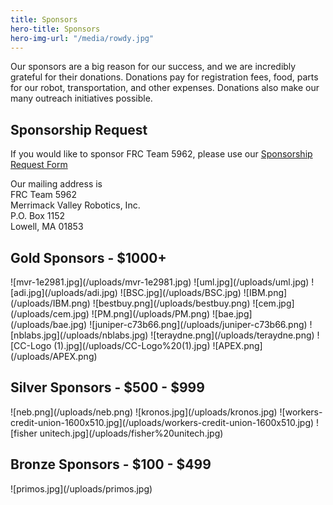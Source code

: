 ```yaml
---
title: Sponsors
hero-title: Sponsors
hero-img-url: "/media/rowdy.jpg"
---
```


Our sponsors are a big reason for our success, and we are incredibly grateful for their donations. Donations pay for registration fees, food, parts for our robot, transportation, and other expenses. Donations also make our many outreach initiatives possible.

## Sponsorship Request

If you would like to sponsor FRC Team 5962, please use our [Sponsorship Request Form](https://docs.google.com/document/d/1uyhAb26nqWgYaaHQmjEV63Pm3g7mU7VQ0f5xBUOJ850/edit?usp=sharing)

Our mailing address is <br>
FRC Team 5962<br>
Merrimack Valley Robotics, Inc.<br>
P.O. Box 1152<br>
Lowell, MA 01853<br>

<div class="divider"></div>

## Gold Sponsors - $1000\+

<div class="sponsor-pics" markdown="1">
![mvr-1e2981.jpg](/uploads/mvr-1e2981.jpg)
![uml.jpg](/uploads/uml.jpg)
![adi.jpg](/uploads/adi.jpg)
![BSC.jpg](/uploads/BSC.jpg)
![IBM.png](/uploads/IBM.png)
![bestbuy.png](/uploads/bestbuy.png)
![cem.jpg](/uploads/cem.jpg)
![PM.png](/uploads/PM.png)
![bae.jpg](/uploads/bae.jpg)
![juniper-c73b66.png](/uploads/juniper-c73b66.png)
![nblabs.jpg](/uploads/nblabs.jpg)
![teraydne.png](/uploads/teraydne.png)
![CC-Logo (1).jpg](/uploads/CC-Logo%20(1).jpg)
![APEX.png](/uploads/APEX.png)
</div>
<div class="divider"></div>

## Silver Sponsors - $500 - $999

<div class="sponsor-pics" markdown="1">
![neb.png](/uploads/neb.png)
![kronos.jpg](/uploads/kronos.jpg)
![workers-credit-union-1600x510.jpg](/uploads/workers-credit-union-1600x510.jpg)
![fisher unitech.jpg](/uploads/fisher%20unitech.jpg)
</div>
<div class="divider"></div>

## Bronze Sponsors - $100 - $499

<div class="sponsor-pics" markdown="1">
![primos.jpg](/uploads/primos.jpg)
</div>
<div class="divider"></div>
<div class="pics-size-7" markdown="1">